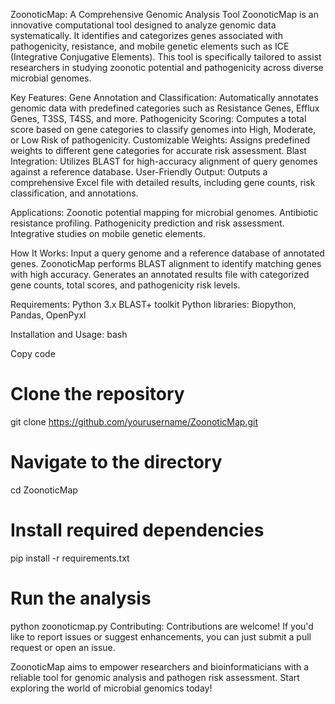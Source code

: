 ZoonoticMap: A Comprehensive Genomic Analysis Tool
ZoonoticMap is an innovative computational tool designed to analyze genomic data systematically. It identifies and categorizes genes associated with pathogenicity, resistance, and mobile genetic elements such as ICE (Integrative Conjugative Elements). This tool is specifically tailored to assist researchers in studying zoonotic potential and pathogenicity across diverse microbial genomes.

Key Features:
Gene Annotation and Classification: Automatically annotates genomic data with predefined categories such as Resistance Genes, Efflux Genes, T3SS, T4SS, and more.
Pathogenicity Scoring: Computes a total score based on gene categories to classify genomes into High, Moderate, or Low Risk of pathogenicity.
Customizable Weights: Assigns predefined weights to different gene categories for accurate risk assessment.
Blast Integration: Utilizes BLAST for high-accuracy alignment of query genomes against a reference database.
User-Friendly Output: Outputs a comprehensive Excel file with detailed results, including gene counts, risk classification, and annotations.

Applications:
Zoonotic potential mapping for microbial genomes.
Antibiotic resistance profiling.
Pathogenicity prediction and risk assessment.
Integrative studies on mobile genetic elements.

How It Works:
Input a query genome and a reference database of annotated genes.
ZoonoticMap performs BLAST alignment to identify matching genes with high accuracy.
Generates an annotated results file with categorized gene counts, total scores, and pathogenicity risk levels.

Requirements:
Python 3.x
BLAST+ toolkit
Python libraries: Biopython, Pandas, OpenPyxl

Installation and Usage:
bash

Copy code
# Clone the repository
git clone https://github.com/yourusername/ZoonoticMap.git

# Navigate to the directory
cd ZoonoticMap

# Install required dependencies
pip install -r requirements.txt

# Run the analysis
python zoonoticmap.py
Contributing:
Contributions are welcome! If you'd like to report issues or suggest enhancements, you can just submit a pull request or open an issue.

ZoonoticMap aims to empower researchers and bioinformaticians with a reliable tool for genomic analysis and pathogen risk assessment. Start exploring the world of microbial genomics today!
